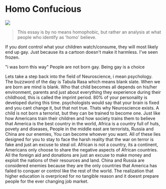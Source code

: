 # Homo Confucious

![](https://cdna.artstation.com/p/assets/images/images/019/270/618/20190710042435/smaller_square/alen-rocha-006.jpg?1562750676)

> This essay is by no means homophobic, but rather an analysis at what people who identify as 'homo' believe.

If you dont control what your children watch/consume, they will most likely end up gay. Just because its a cartoon doesn't make it harmless. I've seen frozen.

"i was born this way"
People are not born gay. Being gay is a choice

Lets take a step back into the field of Neuroscience, i mean psychology.
The buzzword of the day is Tabula Rasa which means blank slate. When we are born are mind is blank. Who that child becomes all depends on his/her environment, parents and just about everything they experience during their childhood, this is called the imprint period. 80% of your personality is developed during this time. psychologists would say that your brain is fixed and you cant change it, but that not true. Thats why Neuroscience exists. A child is not born a terrorist, but they can be trained to become one. Just like how Americans train their children and how society trains them to believe that America is the best country in the world, Africa is a country full of huts, povety and diseases, People in the middle east are terrorists, Russia and China are our enemies, You can become whoever you want. All of these lies designed for you to stay to face the harsh reality that the war on terror is fake and just an excuse to steal oil. African is not a country, its a continent, Americans only choose to share the negative aspects of African countries. All the foreign aid and donations are just an excuse to make money and exploit the nations of their resources and land. China and Russia are considered enemies because they are the only countries that America has failed to conquer or control like the rest of the world. The realization that higher education is overpriced for no tangible reason and it doesnt prepare people for the ever changing job market.

<!-- Prince Kaizen Namwali -->
